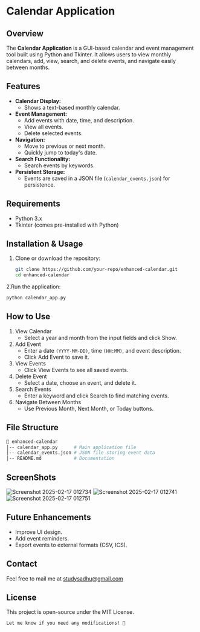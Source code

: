 # Calendar Application

## Overview
The **Calendar Application** is a GUI-based calendar and event management tool built using Python and Tkinter. It allows users to view monthly calendars, add, view, search, and delete events, and navigate easily between months.

## Features
- **Calendar Display:**
  - Shows a text-based monthly calendar.
- **Event Management:**
  - Add events with date, time, and description.
  - View all events.
  - Delete selected events.
- **Navigation:**
  - Move to previous or next month.
  - Quickly jump to today's date.
- **Search Functionality:**
  - Search events by keywords.
- **Persistent Storage:**
  - Events are saved in a JSON file (`calendar_events.json`) for persistence.

## Requirements
- Python 3.x
- Tkinter (comes pre-installed with Python)

## Installation & Usage
1. Clone or download the repository:
   ```sh
   git clone https://github.com/your-repo/enhanced-calendar.git
   cd enhanced-calendar
2.Run the application:
```bash
python calendar_app.py
```
## How to Use

1. View Calendar
     - Select a year and month from the input fields and click Show.
2. Add Event
     - Enter a date `(YYYY-MM-DD)`, time `(HH:MM)`, and event description.
     - Click Add Event to save it.
3. View Events
     - Click View Events to see all saved events.
4. Delete Event
     - Select a date, choose an event, and delete it.
4. Search Events
     - Enter a keyword and click Search to find matching events.
4. Navigate Between Months
     - Use Previous Month, Next Month, or Today buttons.

## File Structure

```bash
📁 enhanced-calendar
│-- calendar_app.py      # Main application file
│-- calendar_events.json # JSON file storing event data
│-- README.md            # Documentation
```

## ScreenShots
   ![Screenshot 2025-02-17 012734](https://github.com/user-attachments/assets/603a8154-c405-4ac3-9345-6a5958d174dd)
   ![Screenshot 2025-02-17 012741](https://github.com/user-attachments/assets/78b2c267-732f-463c-ad7d-c124077a6ff8)
   ![Screenshot 2025-02-17 012751](https://github.com/user-attachments/assets/4c59ae5c-9ab4-4426-95d3-325567e47310)



## Future Enhancements

- Improve UI design.
- Add event reminders.
- Export events to external formats (CSV, ICS).

## Contact
Feel free to mail me at studysadhu@gmail.com

## License

This project is open-source under the MIT License.   

```vbnet
Let me know if you need any modifications! 🚀
```

















